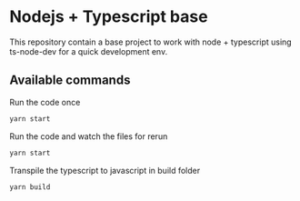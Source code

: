 # Nodejs + Typescript base

This repository contain a base project to work with node + typescript using ts-node-dev for a quick development env.

## Available commands

Run the code once

```bash
yarn start
```

Run the code and watch the files for rerun

```bash
yarn start
```

Transpile the typescript to javascript in build folder

```bash
yarn build
```